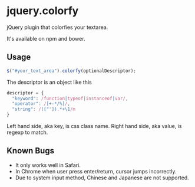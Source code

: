 # jquery.colorfy
jQuery plugin that colorfies your textarea.

It's available on npm and bower.

## Usage
``` javaScript
$("#your_text_area").colorfy(optionalDescriptor);
```
The descriptor is an object like this
``` javaScript
descriptor = {
  "keyword": /function|typeof|instanceof|var/,
  "operator": /[+-*/%]/,
  "string": /(["']).*+\1/m
}
```
Left hand side, aka key, is css class name.
Right hand side, aka value, is regexp to match.

## Known Bugs
* It only works well in Safari.
* In Chrome when user press enter/return, cursor jumps incorrectly.
* Due to system input method, Chinese and Japanese are not supported.


